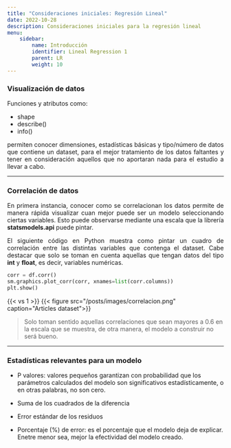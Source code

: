```yaml
---
title: "Consideraciones iniciales: Regresión Lineal"
date: 2022-10-28
description: Consideraciones iniciales para la regresión lineal
menu:
    sidebar:
        name: Introducción
        identifier: Lineal Regression 1
        parent: LR
        weight: 10
---
```


### Visualización de datos
Funciones y atributos como:

  - shape
  - describe()
  - info()

<p align="justify">permiten conocer dimensiones, estadísticas básicas y tipo/número de datos que contiene un dataset, para el mejor tratamiento de los datos faltantes y tener en consideración aquellos que no aportaran nada para el estudio a llevar a cabo.</p>

***

### Correlación de datos
<p align="justify">En primera instancia, conocer como se correlacionan los datos permite de manera rápida visualizar cuan mejor puede ser un modelo seleccionando ciertas variables. Esto puede observarse mediante una escala que la librería <strong>statsmodels.api</strong> puede pintar.</p>
<p align="justify">El siguiente código en Python muestra como pintar un cuadro de correlación entre las distintas variables que contenga el dataset. Cabe destacar que solo se toman en cuenta aquellas que tengan datos del tipo <strong>int</strong> y <strong>float</strong>, es decir, variables numéricas.</p>

```python
corr = df.corr()
sm.graphics.plot_corr(corr, xnames=list(corr.columns))
plt.show()
```

{{< vs 1 >}}
{{< figure src="/posts/images/correlacion.png" caption="Articles dataset">}}

 > Solo toman sentido aquellas correlaciones que sean mayores a 0.6 en la escala que se muestra, de otra manera, el modelo a construir no será bueno.

 ***

 ### Estadísticas relevantes para un modelo

 <p>

  - P valores: valores pequeños garantizan con probabilidad que los parámetros calculados del modelo son significativos estadísticamente, o en otras palabras, no son cero.

  - Suma de los cuadrados de la diferencia

  - Error estándar de los residuos

  - Porcentaje (%) de error: es el porcentaje que el modelo deja de explicar. Enetre menor sea, mejor la efectividad del modelo creado.
 </p>

